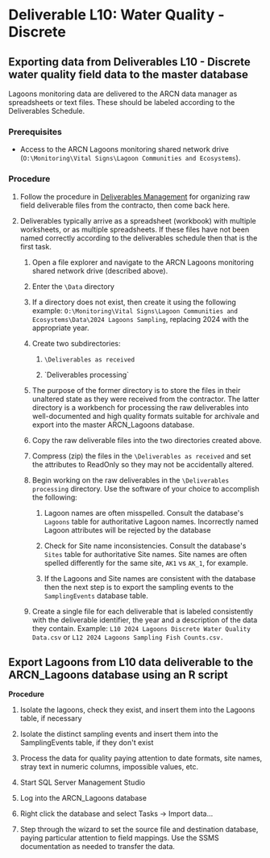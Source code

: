 # Deliverable L10: Water Quality - Discrete

## Exporting data from Deliverables L10 - Discrete water quality field data to the master database

Lagoons monitoring data are delivered to the ARCN data manager as spreadsheets or text files. These should be labeled according to the Deliverables Schedule.

### Prerequisites

-   Access to the ARCN Lagoons monitoring shared network drive (`O:\Monitoring\Vital Signs\Lagoon Communities and Ecosystems`).

### Procedure

1.  Follow the procedure in [Deliverables Management](deliverables-management.html) for organizing raw field deliverable files from the contracto, then come back here.

2.  Deliverables typically arrive as a spreadsheet (workbook) with multiple worksheets, or as multiple spreadsheets. If these files have not been named correctly according to the deliverables schedule then that is the first task.

    1.  Open a file explorer and navigate to the ARCN Lagoons monitoring shared network drive (described above).

    2.  Enter the `\Data` directory

    3.  If a directory does not exist, then create it using the following example: `O:\Monitoring\Vital Signs\Lagoon Communities and Ecosystems\Data\2024 Lagoons Sampling`, replacing 2024 with the appropriate year.

    4.  Create two subdirectories:

        1.  `\Deliverables as received`

        2.  \`Deliverables processing\`

    5.  The purpose of the former directory is to store the files in their unaltered state as they were received from the contractor. The latter directory is a workbench for processing the raw deliverables into well-documented and high quality formats suitable for archivale and export into the master ARCN_Lagoons database.

    6.  Copy the raw deliverable files into the two directories created above.

    7.  Compress (zip) the files in the `\Deliverables as received` and set the attributes to ReadOnly so they may not be accidentally altered.

    8.  Begin working on the raw deliverables in the `\Deliverables processing` directory. Use the software of your choice to accomplish the following:

        1.  Lagoon names are often misspelled. Consult the database's `Lagoons` table for authoritative Lagoon names. Incorrectly named Lagoon attributes will be rejected by the database

        2.  Check for Site name inconsistencies. Consult the database's `Sites` table for authoritative Site names. Site names are often spelled differently for the same site, `AK1` vs `AK_1`, for example.

        3.  If the Lagoons and Site names are consistent with the database then the next step is to export the sampling events to the `SamplingEvents` database table.

    9.  Create a single file for each deliverable that is labeled consistently with the deliverable identifier, the year and a description of the data they contain. Example: `L10 2024 Lagoons Discrete Water Quality Data.csv` or `L12 2024 Lagoons Sampling Fish Counts.csv.`

## Export Lagoons from L10 data deliverable to the ARCN_Lagoons database using an R script

**Procedure**

1.  Isolate the lagoons, check they exist, and insert them into the Lagoons table, if necessary

2.  Isolate the distinct sampling events and insert them into the SamplingEvents table, if they don't exist

3.  Process the data for quality paying attention to date formats, site names, stray text in numeric columns, impossible values, etc.

4.  Start SQL Server Management Studio

5.  Log into the ARCN_Lagoons database

6.  Right click the database and select Tasks -\> Import data...

7.  Step through the wizard to set the source file and destination database, paying particular attention to field mappings. Use the SSMS documentation as needed to transfer the data.
